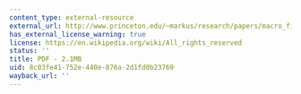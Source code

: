 ```yaml
---
content_type: external-resource
external_url: http://www.princeton.edu/~markus/research/papers/macro_finance.pdf
has_external_license_warning: true
license: https://en.wikipedia.org/wiki/All_rights_reserved
status: ''
title: PDF - 2.1MB
uid: 8c03fe41-752e-440e-876a-2d1fd0b23769
wayback_url: ''
---
```

